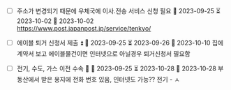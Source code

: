 - [ ] 주소가 변경되기 때문에 우체국에 이사.전송 서비스 신청 필요 🛫 2023-09-25 ⏳ 2023-10-02 📅 2023-10-02
      https://www.post.japanpost.jp/service/tenkyo/
      
- [ ] 에이블 퇴거 신청서 제출 ⏫ 🛫 2023-09-25 ⏳ 2023-09-26 📅 2023-10-10
      집에 계약서 보고 에이블물건이면 인터넷으로 아닐경우 퇴거신청서 필요함
- [ ] 전기, 수도, 가스 이전 수속 🔼 🛫 2023-09-25 ⏳ 2023-10-28 📅 2023-10-28
      부동산에서 받은 용지에 전화 번호 있음, 인터넷도 가능??
      전기 - ㅅ
